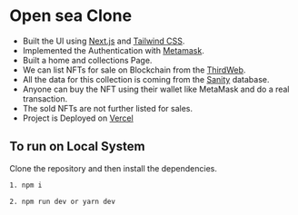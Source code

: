 # Open sea Clone

- Built the UI using [Next.js](https://nextjs.org/) and [Tailwind CSS](https://tailwindcss.com/).
- Implemented the Authentication with [Metamask](https://metamask.io/).
- Built a home and collections Page.
- We can list NFTs for sale on Blockchain from the [ThirdWeb](https://thirdweb.com/).
- All the data for this collection is coming from the [Sanity](https://www.sanity.io/) database.
- Anyone can buy the NFT using their wallet like MetaMask and do a real transaction.
- The sold NFTs are not further listed for sales.
- Project is Deployed on [Vercel](https://vercel.com/)

## To run on Local System

Clone the repository and then install the dependencies.

```bash
1. npm i

2. npm run dev or yarn dev
```

